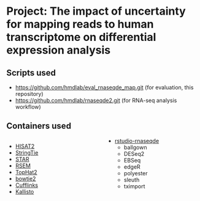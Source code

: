 # Project: The impact of uncertainty for mapping reads to human transcriptome on differential expression analysis 

## Scripts used

- https://github.com/hmdlab/eval_rnaseqde_map.git (for evaluation, this repository)
- https://github.com/hmdlab/rnaseqde2.git (for RNA-seq analysis workflow)


## Containers used

<div style="columns: 2;">

- [HISAT2](https://singularity-hub.org/collections/4873)
- [StringTie](https://singularity-hub.org/collections/4881)
- [STAR](https://singularity-hub.org/collections/4880)
- [RSEM](https://singularity-hub.org/collections/4877)
- [TopHat2](https://singularity-hub.org/collections/4882)
- [bowtie2](https://singularity-hub.org/collections/4867)
- [Cufflinks](https://singularity-hub.org/collections/4868)
- [Kallisto](https://singularity-hub.org/collections/4876)
- [rstudio-rnaseqde](https://singularity-hub.org/collections/4866)
    - ballgown
    - DESeq2
    - EBSeq
    - edgeR
    - polyester
    - sleuth
    - tximport


</div>
